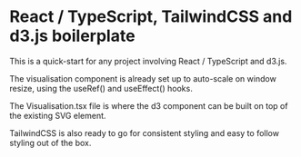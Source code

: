 # React / TypeScript, TailwindCSS and d3.js boilerplate

This is a quick-start for any project involving React / TypeScript and d3.js.

The visualisation component is already set up to auto-scale on window resize, using the useRef() and useEffect() hooks.

The Visualisation.tsx file is where the d3 component can be built on top of the existing SVG element.

TailwindCSS is also ready to go for consistent styling and easy to follow styling out of the box.